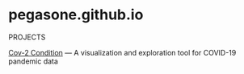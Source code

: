 # pegasone.github.io
PROJECTS

<a href="https://github.com/pegasone/cov2con">Cov-2 Condition</a> — A visualization and exploration tool for COVID-19 pandemic data
